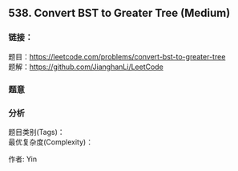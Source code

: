 ## 538. Convert BST to Greater Tree (Medium)

### **链接**：
题目：https://leetcode.com/problems/convert-bst-to-greater-tree  
题解：https://github.com/JianghanLi/LeetCode

### **题意**



### **分析**  
题目类别(Tags)：  
最优复杂度(Complexity)：  



作者: Yin
